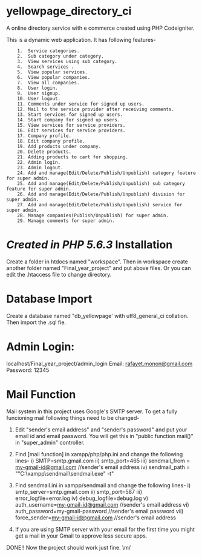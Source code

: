 # yellowpage_directory_ci
A online directory service with e commerce created using PHP Codeigniter.

This is a dynamic web application. It has following features-

        1.	Service categories.
        2.	Sub category under category.
        3.	View services using sub category.
        4.	Search services . 
        5.	View popular services.
        6.	View popular companies.
        7.	View all companies.
        8.	User login.
        9.	User signup.
        10.	User logout.
        11.	Comments under service for signed up users.
        12.	Mail to the service provider after receiving comments.
        13.	Start services for signed up users.
        14.	Start company for signed up users.
        15.	View services for service providers.
        16.	Edit services for service providers.
        17.	Company profile.
        18.	Edit company profile.
        19.	Add products under company.
        20.	Delete products.
        21.	Adding products to cart for shopping.
        22.	Admin login.
        23.	Admin logout.
        24.	Add and manage(Edit/Delete/Publish/Unpublish) category feature for super admin.
        25.	Add and manage(Edit/Delete/Publish/Unpublish) sub category feature for super admin.
        26.	Add and manage(Edit/Delete/Publish/Unpublish) division for super admin.
        27.	Add and manage(Edit/Delete/Publish/Unpublish) service for super admin.
        28.	Manage companies(Publish/Unpublish) for super admin.
        29.	Manage comments for super admin.


*Created in PHP 5.6.3*
Installation
===============
Create a folder in htdocs named "workspace". Then in workspace create another folder named "Final_year_project" and put above files. Or you can edit the .htaccess file to change directory.

Database Import
===============
Create a database named "db_yellowpage' with utf8_general_ci collation. Then import the .sql fie.

Admin Login:
===============
localhost/Final_year_project/admin_login
Email: rafayet.monon@gmail.com
Password: 12345

Mail Function
===============
Mail system in this project uses Google's SMTP server. To get a fully funcioning mail following things need to be changed-

1. Edit "sender's email address" and "sender's password" and put your email id and email password. You will get this in "public function mail()" in "super_admin" controller.

2. Find [mail function] in xampp/php/php.ini and change the following lines-
   i) SMTP=smtp.gmail.com
   ii) smtp_port=465
   iii) sendmail_from = my-gmail-id@gmail.com //sender's email address
   iv) sendmail_path = "\"C:\xampp\sendmail\sendmail.exe\" -t"

3. Find sendmail.ini in xampp/sendmail and change the following lines-
   i) smtp_server=smtp.gmail.com
   ii) smtp_port=587
   iii) error_logfile=error.log
   iv) debug_logfile=debug.log
   v) auth_username=my-gmail-id@gmail.com  //sender's email address
   vi) auth_password=my-gmail-password      //sender's email password
   vii) force_sender=my-gmail-id@gmail.com   //sender's email address
   
4. If you are using SMTP server with your email for the first time you might get a mail in your Gmail to approve less secure apps.

DONE!! Now the project should work just fine. \m/


